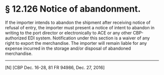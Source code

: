 # § 12.126   Notice of abandonment.

If the importer intends to abandon the shipment after receiving notice of refusal of entry, the importer must present a notice of intent to abandon in writing to the port director or electronically to ACE or any other CBP-authorized EDI system. Notification under this section is a waiver of any right to export the merchandise. The importer will remain liable for any expense incurred in the storage and/or disposal of abandoned merchandise.



---

[N] [CBP Dec. 16-28, 81 FR 94986, Dec. 27, 2016]




